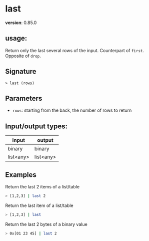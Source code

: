 # last

**version**: 0.85.0

## **usage**:

Return only the last several rows of the input. Counterpart of `first`. Opposite of `drop`.

## Signature

`> last (rows)`

## Parameters

- `rows`: starting from the back, the number of rows to return

## Input/output types:

| input       | output      |
| ----------- | ----------- |
| binary      | binary      |
| list\<any\> | list\<any\> |

## Examples

Return the last 2 items of a list/table

```bash
> [1,2,3] | last 2
```

Return the last item of a list/table

```bash
> [1,2,3] | last
```

Return the last 2 bytes of a binary value

```bash
> 0x[01 23 45] | last 2
```
